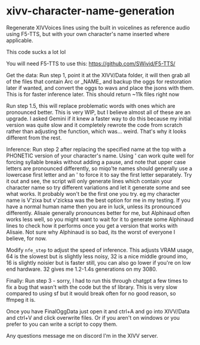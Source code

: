 # xivv-character-name-generation
Regenerate XIVVoices lines using the built in voicelines as reference audio using F5-TTS, but with your own character's name inserted where applicable. 

This code sucks a lot lol

You will need F5-TTS to use this: https://github.com/SWivid/F5-TTS/

Get the data:
Run step 1, point it at the XIVV/Data folder, it will then grab all of the files that contain Arc or \_NAME\_ and backup the oggs for restoration later if wanted, and convert the oggs to wavs and place the jsons with them. This is for faster inference later. This should return ~11k files right now

Run step 1.5, this will replace problematic words with ones which are pronounced better. This is very WIP, but I believe almost all of these are an upgrade. I asked Gemini if it knew a faster way to do this because my initial version was quite slow and it completely rewrote the code from scratch rather than adjusting the function, which was... weird. That's why it looks different from the rest.

Inference:
Run step 2 after replacing the specified name at the top with a PHONETIC version of your character's name. Using ' can work quite well for forcing syllable breaks without adding a pause, and note that upper case letters are pronounced differently, so miqo'te names should generally use a lowercase first letter and an ' to force it to say the first letter separately. Try it out and see, the script will only generate lines which contain your character name so try different variations and let it generate some and see what works. It probably won't be the first one you try. eg my character name is V'zixa but v'zicksa was the best option for me in my testing. If you have a normal human name then you are in luck, unless its pronounced differently. Alisaie generally pronounces better for me, but Alphinaud often works less well, so you might want to wait for it to generate some Alphinaud lines to check how it performs once you get a version that works with Alisaie. Not sure why Alphinaud is so bad, its the worst of everyone I believe, for now.

Modify `nfe_step` to adjust the speed of inference. This adjusts VRAM usage, 64 is the slowest but is slightly less noisy, 32 is a nice middle ground imo, 16 is slightly noisier but is faster still, you can also go lower if you're on low end hardware. 32 gives me 1.2-1.4s generations on my 3080.

Finally:
Run step 3 - sorry, I had to run this through chatgpt a few times to fix a bug that wasn't with the code but the sf library. This is very slow compared to using sf but it would break often for no good reason, so ffmpeg it is. 

Once you have FinalOggData just open it and ctrl+A and go into XIVV/Data and ctrl+V and click overwrite files. Or if you aren't on windows or you prefer to you can write a script to copy them.

Any questions message me on discord I'm in the XIVV server.
